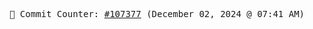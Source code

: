 <p align="center">
    <samp>
        📮 Commit Counter: <a href="https://github.com/Javascript-void0/Javascript-void0/commits/main">#107377</a> (December 02, 2024 @ 07:41 AM)
    </samp>
</p>